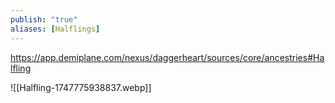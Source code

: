 ```yaml
---
publish: "true"
aliases: [Halflings]
---
```

https://app.demiplane.com/nexus/daggerheart/sources/core/ancestries#Halfling

![[Halfling-1747775938837.webp]]